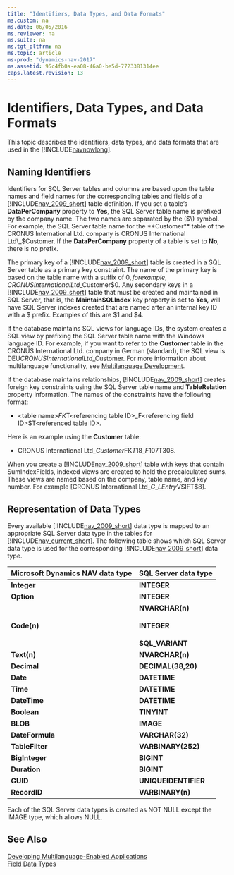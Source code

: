 ```yaml
---
title: "Identifiers, Data Types, and Data Formats"
ms.custom: na
ms.date: 06/05/2016
ms.reviewer: na
ms.suite: na
ms.tgt_pltfrm: na
ms.topic: article
ms-prod: "dynamics-nav-2017"
ms.assetid: 95c4fb0a-ea08-46a0-be5d-7723381314ee
caps.latest.revision: 13
---
```

# Identifiers, Data Types, and Data Formats
This topic describes the identifiers, data types, and data formats that are used in the [!INCLUDE[navnowlong](includes/navnowlong_md.md)].  
  
## Naming Identifiers  
 Identifiers for SQL Server tables and columns are based upon the table names and field names for the corresponding tables and fields of a [!INCLUDE[nav_2009_short](includes/nav_2009_short_md.md)] table definition. If you set a table’s **DataPerCompany** property to **Yes**, the SQL Server table name is prefixed by the company name. The two names are separated by the \($\) symbol. For example, the SQL Server table name for the **Customer** table of the CRONUS International Ltd. company is CRONUS International Ltd\_$Customer. If the **DataPerCompany** property of a table is set to **No**, there is no prefix.  
  
 The primary key of a [!INCLUDE[nav_2009_short](includes/nav_2009_short_md.md)] table is created in a SQL Server table as a primary key constraint. The name of the primary key is based on the table name with a suffix of $0, for example, CRONUS International Ltd\_$Customer$0. Any secondary keys in a [!INCLUDE[nav_2009_short](includes/nav_2009_short_md.md)] table that must be created and maintained in SQL Server, that is, the **MaintainSQLIndex** key property is set to **Yes,** will have SQL Server indexes created that are named after an internal key ID with a $ prefix. Examples of this are $1 and $4.  
  
 If the database maintains SQL views for language IDs, the system creates a SQL view by prefixing the SQL Server table name with the Windows language ID. For example, if you want to refer to the **Customer** table in the CRONUS International Ltd. company in German \(standard\), the SQL view is DEU$CRONUS International Ltd\_$Customer. For more information about multilanguage functionality, see [Multilanguage Development](Multilanguage-Development.md).  
  
 If the database maintains relationships, [!INCLUDE[nav_2009_short](includes/nav_2009_short_md.md)] creates foreign key constraints using the SQL Server table name and **TableRelation** property information. The names of the constraints have the following format:  
  
-   \<table name>$FK$T\<referencing table ID>\_F\<referencing field ID>$T\<referenced table ID>.  
  
 Here is an example using the **Customer** table:  
  
-   CRONUS International Ltd\_$Customer$FK$T18\_F107$T308.  
  
 When you create a [!INCLUDE[nav_2009_short](includes/nav_2009_short_md.md)] table with keys that contain SumIndexFields, indexed views are created to hold the precalculated sums. These views are named based on the company, table name, and key number. For example \[CRONUS International Ltd\_$G\_L Entry$VSIFT$8\].  
  
## Representation of Data Types  
 Every available [!INCLUDE[nav_2009_short](includes/nav_2009_short_md.md)] data type is mapped to an appropriate SQL Server data type in the tables for [!INCLUDE[nav_current_short](includes/nav_current_short_md.md)]. The following table shows which SQL Server data type is used for the corresponding [!INCLUDE[nav_2009_short](includes/nav_2009_short_md.md)] data type.  
  
|Microsoft Dynamics NAV data type|SQL Server data type|  
|--------------------------------------|--------------------------|  
|**Integer**|**INTEGER**|  
|**Option**|**INTEGER**|  
|**Code\(n\)**|**NVARCHAR\(n\)**<br /><br /> **INTEGER**<br /><br /> **SQL\_VARIANT**|  
|**Text\(n\)**|**NVARCHAR\(n\)**|  
|**Decimal**|**DECIMAL\(38,20\)**|  
|**Date**|**DATETIME**|  
|**Time**|**DATETIME**|  
|**DateTime**|**DATETIME**|  
|**Boolean**|**TINYINT**|  
|**BLOB**|**IMAGE**|  
|**DateFormula**|**VARCHAR\(32\)**|  
|**TableFilter**|**VARBINARY\(252\)**|  
|**BigInteger**|**BIGINT**|  
|**Duration**|**BIGINT**|  
|**GUID**|**UNIQUEIDENTIFIER**|  
|**RecordID**|**VARBINARY\(n\)**|  
  
 Each of the SQL Server data types is created as NOT NULL except the IMAGE type, which allows NULL.  
  
## See Also  
 [Developing Multilanguage-Enabled Applications](Developing-Multilanguage-Enabled-Applications.md)   
 [Field Data Types](Field-Data-Types.md)